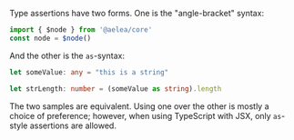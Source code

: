 Type assertions have two forms.
One is the "angle-bracket" syntax:

```ts twoslash
import { $node } from '@aelea/core'
const node = $node()

```

And the other is the `as`-syntax:

```ts twoslash
let someValue: any = "this is a string"

let strLength: number = (someValue as string).length
```

The two samples are equivalent.
Using one over the other is mostly a choice of preference; however, when using TypeScript with JSX, only `as`-style assertions are allowed.